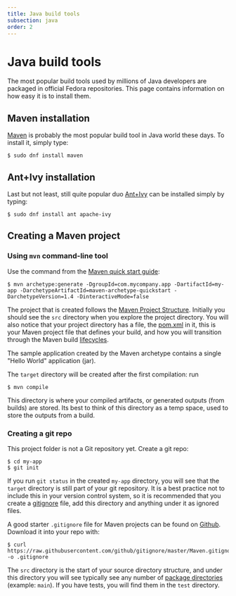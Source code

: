 ```yaml
---
title: Java build tools
subsection: java
order: 2
---
```


# Java build tools

The most popular build tools used by millions of Java developers are packaged in official Fedora repositories. This page contains information on how easy it is to install them.

## Maven installation

[Maven](https://maven.apache.org/) is probably the most popular build tool in Java world these days. To install it, simply type:

```
$ sudo dnf install maven
```

## Ant+Ivy installation

Last but not least, still quite popular duo [Ant+Ivy](http://ant.apache.org/ivy/) can be installed simply by typing:

```
$ sudo dnf install ant apache-ivy
```

## Creating a Maven project

### Using `mvn` command-line tool

Use the command from the [Maven quick start guide](https://maven.apache.org/guides/getting-started/maven-in-five-minutes.html):

```
$ mvn archetype:generate -DgroupId=com.mycompany.app -DartifactId=my-app -DarchetypeArtifactId=maven-archetype-quickstart -DarchetypeVersion=1.4 -DinteractiveMode=false
```

The project that is created follows the [Maven Project Structure](http://maven.apache.org/guides/introduction/introduction-to-the-standard-directory-layout.html). Initially you should see the `src` directory when you explore the project directory. You will also notice that your project directory has a file, the [pom.xml](https://maven.apache.org/pom.html) in it, this is your Maven project file that defines your build, and how you will transition through the Maven build [lifecycles](https://maven.apache.org/guides/introduction/introduction-to-the-lifecycle.html). 

The sample application created by the Maven archetype contains a single "Hello World" application (jar).

The `target` directory will be created after the first compilation: run 

```
$ mvn compile
```

This directory is where your compiled artifacts, or generated outputs (from builds) are stored. Its best to think of this directory as a temp space, used to store the outputs from a build. 

### Creating a git repo

This project folder is not a Git repository yet. Create a git repo:
```
$ cd my-app
$ git init
```

If you run `git status` in the created `my-app` directory, you will see that the `target` directory is still part of your git repository. It is a best practice not to include this in your version control system, so it is recommended that you create a [gitignore](https://git-scm.com/docs/gitignore) file, add this directory and anything under it as ignored files.

A good starter `.gitignore` file for Maven projects can be found on [Github](https://github.com/github/gitignore/blob/master/Maven.gitignore). Download it into your repo with:

```
$ curl https://raw.githubusercontent.com/github/gitignore/master/Maven.gitignore -o .gitignore
```

The `src` directory is the start of your source directory structure, and under this directory you will see typically see any number of [package directories](http://docs.oracle.com/javase/tutorial/java/package/managingfiles.html) (example: `main`). If you have tests, you will find them in the `test` directory.



<!-- TODO: once content for Scala programming language is created, mention here that it's also possible to use SBT to build Java projects + link to corresponding Scala section. -->
